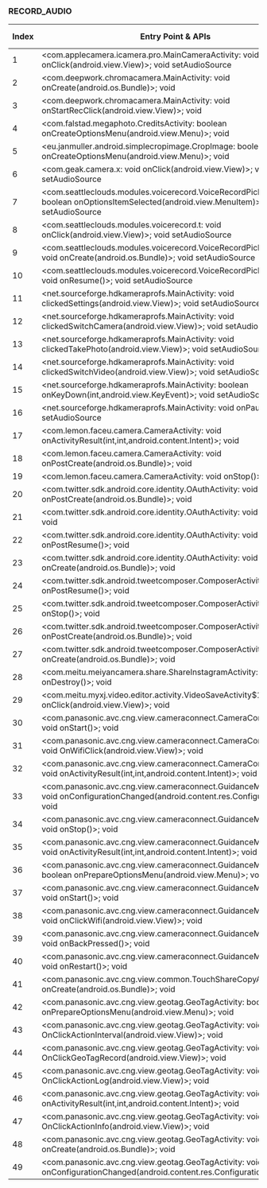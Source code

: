 ### RECORD_AUDIO
| Index | Entry Point & APIs | Screen shot | Resource id | Label |
| ------------- | ------------- | ------------- |-------------|-------------|
| 1 | <com.applecamera.icamera.pro.MainCameraActivity: void onClick(android.view.View)>; void setAudioSource | ![](D:\COSMOS\output\py\Play_win8\Photography\com.applecamera.icamera.pro\com.applecamera.icamera.pro.MainCameraActivity.png) |  | T |
| 2 | <com.deepwork.chromacamera.MainActivity: void onCreate(android.os.Bundle)>; void <init> | ![](D:\COSMOS\output\py\Play_win8\Photography\com.deepwork.chromacamera\com.deepwork.chromacamera.MainActivity.png) |  | T |
| 3 | <com.deepwork.chromacamera.MainActivity: void onStartRecClick(android.view.View)>; void <init> | ![](D:\COSMOS\output\py\Play_win8\Photography\com.deepwork.chromacamera\com.deepwork.chromacamera.MainActivity.png) |  | T |
| 4 | <com.falstad.megaphoto.CreditsActivity: boolean onCreateOptionsMenu(android.view.Menu)>; void <init> | ![](D:\COSMOS\output\py\Play_win8\Photography\com.falstad.megaphotofree\com.falstad.megaphoto.CreditsActivity.png) |  | |
| 5 | <eu.janmuller.android.simplecropimage.CropImage: boolean onCreateOptionsMenu(android.view.Menu)>; void <init> | ![](D:\COSMOS\output\py\Play_win8\Photography\com.falstad.megaphotofree\eu.janmuller.android.simplecropimage.CropImage.png) |  | T |
| 6 | <com.geak.camera.x: void onClick(android.view.View)>; void setAudioSource | ![](D:\COSMOS\output\py\Play_win8\Photography\com.geak.camera\com.geak.camera.MainActivity.png) |  | T |
| 7 | <com.seattleclouds.modules.voicerecord.VoiceRecordPickerActivity: boolean onOptionsItemSelected(android.view.MenuItem)>; void setAudioSource | ![](D:\COSMOS\output\py\Play_win8\Photography\com.jothepuzzleworld.ghostdetectorcamera\com.seattleclouds.modules.voicerecord.VoiceRecordPickerActivity.png) |  | T |
| 8 | <com.seattleclouds.modules.voicerecord.t: void onClick(android.view.View)>; void setAudioSource | ![](D:\COSMOS\output\py\Play_win8\Photography\com.jothepuzzleworld.ghostdetectorcamera\com.seattleclouds.modules.voicerecord.VoiceRecordPickerActivity.png) |  | T |
| 9 | <com.seattleclouds.modules.voicerecord.VoiceRecordPickerActivity: void onCreate(android.os.Bundle)>; void setAudioSource | ![](D:\COSMOS\output\py\Play_win8\Photography\com.jothepuzzleworld.ghostdetectorcamera\com.seattleclouds.modules.voicerecord.VoiceRecordPickerActivity.png) |  | T |
| 10 | <com.seattleclouds.modules.voicerecord.VoiceRecordPickerActivity: void onResume()>; void setAudioSource | ![](D:\COSMOS\output\py\Play_win8\Photography\com.jothepuzzleworld.ghostdetectorcamera\com.seattleclouds.modules.voicerecord.VoiceRecordPickerActivity.png) |  | T |
| 11 | <net.sourceforge.hdkameraprofs.MainActivity: void clickedSettings(android.view.View)>; void setAudioSource | ![](D:\COSMOS\output\py\Play_win8\Photography\com.karaerapps.hdkameraprofs\net.sourceforge.hdkameraprofs.MainActivity.png) |  | T |
| 12 | <net.sourceforge.hdkameraprofs.MainActivity: void clickedSwitchCamera(android.view.View)>; void setAudioSource | ![](D:\COSMOS\output\py\Play_win8\Photography\com.karaerapps.hdkameraprofs\net.sourceforge.hdkameraprofs.MainActivity.png) |  | T |
| 13 | <net.sourceforge.hdkameraprofs.MainActivity: void clickedTakePhoto(android.view.View)>; void setAudioSource | ![](D:\COSMOS\output\py\Play_win8\Photography\com.karaerapps.hdkameraprofs\net.sourceforge.hdkameraprofs.MainActivity.png) |  | T |
| 14 | <net.sourceforge.hdkameraprofs.MainActivity: void clickedSwitchVideo(android.view.View)>; void setAudioSource | ![](D:\COSMOS\output\py\Play_win8\Photography\com.karaerapps.hdkameraprofs\net.sourceforge.hdkameraprofs.MainActivity.png) |  | T |
| 15 | <net.sourceforge.hdkameraprofs.MainActivity: boolean onKeyDown(int,android.view.KeyEvent)>; void setAudioSource | ![](D:\COSMOS\output\py\Play_win8\Photography\com.karaerapps.hdkameraprofs\net.sourceforge.hdkameraprofs.MainActivity.png) |  | T |
| 16 | <net.sourceforge.hdkameraprofs.MainActivity: void onPause()>; void setAudioSource | ![](D:\COSMOS\output\py\Play_win8\Photography\com.karaerapps.hdkameraprofs\net.sourceforge.hdkameraprofs.MainActivity.png) |  |  T |
| 17 | <com.lemon.faceu.camera.CameraActivity: void onActivityResult(int,int,android.content.Intent)>; void <init> | ![](D:\COSMOS\output\py\Play_win8\Photography\com.lemon.faceu\com.lemon.faceu.camera.CameraActivity.png) |  | T |
| 18 | <com.lemon.faceu.camera.CameraActivity: void onPostCreate(android.os.Bundle)>; void <init> | ![](D:\COSMOS\output\py\Play_win8\Photography\com.lemon.faceu\com.lemon.faceu.camera.CameraActivity.png) |  | T |
| 19 | <com.lemon.faceu.camera.CameraActivity: void onStop()>; void <init> | ![](D:\COSMOS\output\py\Play_win8\Photography\com.lemon.faceu\com.lemon.faceu.camera.CameraActivity.png) |  | T |
| 20 | <com.twitter.sdk.android.core.identity.OAuthActivity: void onPostCreate(android.os.Bundle)>; void <init> | ![](D:\COSMOS\output\py\Play_win8\Photography\com.lemon.faceu\com.twitter.sdk.android.core.identity.OAuthActivity.png) |  | |
| 21 | <com.twitter.sdk.android.core.identity.OAuthActivity: void onStop()>; void <init> | ![](D:\COSMOS\output\py\Play_win8\Photography\com.lemon.faceu\com.twitter.sdk.android.core.identity.OAuthActivity.png) |  | |
| 22 | <com.twitter.sdk.android.core.identity.OAuthActivity: void onPostResume()>; void <init> | ![](D:\COSMOS\output\py\Play_win8\Photography\com.lemon.faceu\com.twitter.sdk.android.core.identity.OAuthActivity.png) |  | |
| 23 | <com.twitter.sdk.android.core.identity.OAuthActivity: void onCreate(android.os.Bundle)>; void <init> | ![](D:\COSMOS\output\py\Play_win8\Photography\com.lemon.faceu\com.twitter.sdk.android.core.identity.OAuthActivity.png) |  | |
| 24 | <com.twitter.sdk.android.tweetcomposer.ComposerActivity: void onPostResume()>; void <init> | ![](D:\COSMOS\output\py\Play_win8\Photography\com.lemon.faceu\com.twitter.sdk.android.tweetcomposer.ComposerActivity.png) |  | |
| 25 | <com.twitter.sdk.android.tweetcomposer.ComposerActivity: void onStop()>; void <init> | ![](D:\COSMOS\output\py\Play_win8\Photography\com.lemon.faceu\com.twitter.sdk.android.tweetcomposer.ComposerActivity.png) |  | |
| 26 | <com.twitter.sdk.android.tweetcomposer.ComposerActivity: void onPostCreate(android.os.Bundle)>; void <init> | ![](D:\COSMOS\output\py\Play_win8\Photography\com.lemon.faceu\com.twitter.sdk.android.tweetcomposer.ComposerActivity.png) |  | |
| 27 | <com.twitter.sdk.android.tweetcomposer.ComposerActivity: void onCreate(android.os.Bundle)>; void <init> | ![](D:\COSMOS\output\py\Play_win8\Photography\com.lemon.faceu\com.twitter.sdk.android.tweetcomposer.ComposerActivity.png) |  | |
| 28 | <com.meitu.meiyancamera.share.ShareInstagramActivity: void onDestroy()>; void <init> | ![](D:\COSMOS\output\py\Play_win8\Photography\com.meitu.meiyancamera\com.meitu.meiyancamera.share.ShareInstagramActivity.png) |  | F |
| 29 | <com.meitu.myxj.video.editor.activity.VideoSaveActivity$1: void onClick(android.view.View)>; void <init> | ![](D:\COSMOS\output\py\Play_win8\Photography\com.meitu.meiyancamera\com.meitu.myxj.video.editor.activity.VideoSaveActivity.png) |  | T |
| 30 | <com.panasonic.avc.cng.view.cameraconnect.CameraConnectActivity: void onStart()>; void <init> | ![](D:\COSMOS\output\py\Play_win8\Photography\com.panasonic.avc.cng.imageapp\com.panasonic.avc.cng.view.cameraconnect.CameraConnectActivity.png) |  | F |
| 31 | <com.panasonic.avc.cng.view.cameraconnect.CameraConnectActivity: void OnWifiClick(android.view.View)>; void <init> | ![](D:\COSMOS\output\py\Play_win8\Photography\com.panasonic.avc.cng.imageapp\com.panasonic.avc.cng.view.cameraconnect.CameraConnectActivity.png) |  | F |
| 32 | <com.panasonic.avc.cng.view.cameraconnect.CameraConnectActivity: void onActivityResult(int,int,android.content.Intent)>; void <init> | ![](D:\COSMOS\output\py\Play_win8\Photography\com.panasonic.avc.cng.imageapp\com.panasonic.avc.cng.view.cameraconnect.CameraConnectActivity.png) |  | F |
| 33 | <com.panasonic.avc.cng.view.cameraconnect.GuidanceMenuActivity: void onConfigurationChanged(android.content.res.Configuration)>; void <init> | ![](D:\COSMOS\output\py\Play_win8\Photography\com.panasonic.avc.cng.imageapp\com.panasonic.avc.cng.view.cameraconnect.GuidanceMenuActivity.png) |  | D |
| 34 | <com.panasonic.avc.cng.view.cameraconnect.GuidanceMenuActivity: void onStop()>; void <init> | ![](D:\COSMOS\output\py\Play_win8\Photography\com.panasonic.avc.cng.imageapp\com.panasonic.avc.cng.view.cameraconnect.GuidanceMenuActivity.png) |  | D |
| 35 | <com.panasonic.avc.cng.view.cameraconnect.GuidanceMenuActivity: void onActivityResult(int,int,android.content.Intent)>; void <init> | ![](D:\COSMOS\output\py\Play_win8\Photography\com.panasonic.avc.cng.imageapp\com.panasonic.avc.cng.view.cameraconnect.GuidanceMenuActivity.png) |  | D |
| 36 | <com.panasonic.avc.cng.view.cameraconnect.GuidanceMenuActivity: boolean onPrepareOptionsMenu(android.view.Menu)>; void <init> | ![](D:\COSMOS\output\py\Play_win8\Photography\com.panasonic.avc.cng.imageapp\com.panasonic.avc.cng.view.cameraconnect.GuidanceMenuActivity.png) |  | D |
| 37 | <com.panasonic.avc.cng.view.cameraconnect.GuidanceMenuActivity: void onStart()>; void <init> | ![](D:\COSMOS\output\py\Play_win8\Photography\com.panasonic.avc.cng.imageapp\com.panasonic.avc.cng.view.cameraconnect.GuidanceMenuActivity.png) |  | D |
| 38 | <com.panasonic.avc.cng.view.cameraconnect.GuidanceMenuActivity: void onClickWifi(android.view.View)>; void <init> | ![](D:\COSMOS\output\py\Play_win8\Photography\com.panasonic.avc.cng.imageapp\com.panasonic.avc.cng.view.cameraconnect.GuidanceMenuActivity.png) |  | D |
| 39 | <com.panasonic.avc.cng.view.cameraconnect.GuidanceMenuActivity: void onBackPressed()>; void <init> | ![](D:\COSMOS\output\py\Play_win8\Photography\com.panasonic.avc.cng.imageapp\com.panasonic.avc.cng.view.cameraconnect.GuidanceMenuActivity.png) |  | D |
| 40 | <com.panasonic.avc.cng.view.cameraconnect.GuidanceMenuActivity: void onRestart()>; void <init> | ![](D:\COSMOS\output\py\Play_win8\Photography\com.panasonic.avc.cng.imageapp\com.panasonic.avc.cng.view.cameraconnect.GuidanceMenuActivity.png) |  | D |
| 41 | <com.panasonic.avc.cng.view.common.TouchShareCopyActivity: void onCreate(android.os.Bundle)>; void <init> | ![](D:\COSMOS\output\py\Play_win8\Photography\com.panasonic.avc.cng.imageapp\com.panasonic.avc.cng.view.common.TouchShareCopyActivity.png) |  | |
| 42 | <com.panasonic.avc.cng.view.geotag.GeoTagActivity: boolean onPrepareOptionsMenu(android.view.Menu)>; void <init> | ![](D:\COSMOS\output\py\Play_win8\Photography\com.panasonic.avc.cng.imageapp\com.panasonic.avc.cng.view.geotag.GeoTagActivity.png) |  | F |
| 43 | <com.panasonic.avc.cng.view.geotag.GeoTagActivity: void OnClickActionInterval(android.view.View)>; void <init> | ![](D:\COSMOS\output\py\Play_win8\Photography\com.panasonic.avc.cng.imageapp\com.panasonic.avc.cng.view.geotag.GeoTagActivity.png) |  | F |
| 44 | <com.panasonic.avc.cng.view.geotag.GeoTagActivity: void OnClickGeoTagRecord(android.view.View)>; void <init> | ![](D:\COSMOS\output\py\Play_win8\Photography\com.panasonic.avc.cng.imageapp\com.panasonic.avc.cng.view.geotag.GeoTagActivity.png) |  | F |
| 45 | <com.panasonic.avc.cng.view.geotag.GeoTagActivity: void OnClickActionLog(android.view.View)>; void <init> | ![](D:\COSMOS\output\py\Play_win8\Photography\com.panasonic.avc.cng.imageapp\com.panasonic.avc.cng.view.geotag.GeoTagActivity.png) |  | F |
| 46 | <com.panasonic.avc.cng.view.geotag.GeoTagActivity: void onActivityResult(int,int,android.content.Intent)>; void <init> | ![](D:\COSMOS\output\py\Play_win8\Photography\com.panasonic.avc.cng.imageapp\com.panasonic.avc.cng.view.geotag.GeoTagActivity.png) |  | F |
| 47 | <com.panasonic.avc.cng.view.geotag.GeoTagActivity: void OnClickActionInfo(android.view.View)>; void <init> | ![](D:\COSMOS\output\py\Play_win8\Photography\com.panasonic.avc.cng.imageapp\com.panasonic.avc.cng.view.geotag.GeoTagActivity.png) |  | F |
| 48 | <com.panasonic.avc.cng.view.geotag.GeoTagActivity: void onCreate(android.os.Bundle)>; void <init> | ![](D:\COSMOS\output\py\Play_win8\Photography\com.panasonic.avc.cng.imageapp\com.panasonic.avc.cng.view.geotag.GeoTagActivity.png) |  | F |
| 49 | <com.panasonic.avc.cng.view.geotag.GeoTagActivity: void onConfigurationChanged(android.content.res.Configuration)>; void <init> | ![](D:\COSMOS\output\py\Play_win8\Photography\com.panasonic.avc.cng.imageapp\com.panasonic.avc.cng.view.geotag.GeoTagActivity.png) |  | F |
